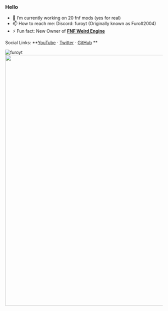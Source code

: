 ### Hello

- 🔭 I’m currently working on 20 fnf mods (yes for real)
- 📫 How to reach me: Discord: furoyt (Originally known as Furo#2004)
- ⚡ Fun fact: New Owner of **[FNF Weird Engine](https://github.com/FuroYT/FNF-WeirdEngine)**

Social Links: **[YouTube](https://www.youtube.com/channel/UCFnKasHMmr61WrSilVb_AZQ) ⋅ [Twitter](https://twitter.com/furoyt_) ⋅ [GitHub](https://github.com/furoyt) **

<!--![Furo's GitHub stats](https://github-readme-stats.vercel.app/api?username=furoyt&show_icons=true&theme=radical)-->

<!--
**FuroYT/FuroYT** is a ✨ _special_ ✨ repository because its `README.md` (this file) appears on your GitHub profile.
-->

  <img src="https://github-readme-streak-stats.herokuapp.com/?user=furoyt&hide_border=true&count_private=true&show_icons=true&theme=tokyonight" alt="furoyt" />
  <img width=800 src="https://github-profile-trophy.vercel.app/?username=furoyt&column=8&theme=discord&count_private=true&show_icons=true&no-frame=true"/>
</p>
